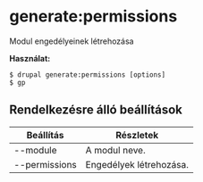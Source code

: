 # generate:permissions
Modul engedélyeinek létrehozása

**Használat:**
```
$ drupal generate:permissions [options]
$ gp  
```

## Rendelkezésre álló beállítások
Beállítás | Részletek
-------|-------------
--module | A modul neve.
--permissions | Engedélyek létrehozása.
